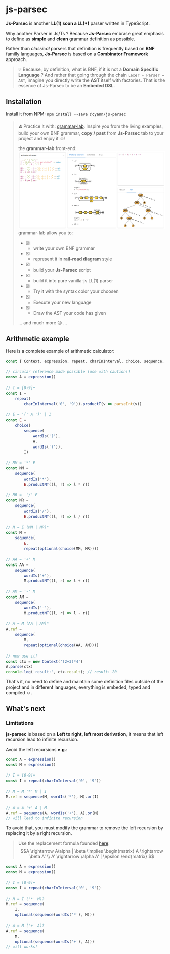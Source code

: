 # js-parsec 

**Js-Parsec** is another **LL(1) soon a LL(*)** parser written in TypeScript.

Why another Parser in Js/Ts ? Because **Js-Parsec** embrase great emphasis to define as **simple** and **clean** grammar definition as possible.

Rather than *classical* parsers that definition is frequently based on **BNF** familly languages, **Js-Parsec** is based on a **Combinator Framework** approach.


> :bulb: Because, by definition, what is BNF, if it is not a **Domain Specific Language** ? And rather that going through the chain ```Lexer + Parser = AST```, imagine you directly write the **AST** itself with factories.
That is the essence of Js-Parsec to be an **Embeded DSL**.

## Installation

Install it from NPM: `npm install --save @cyann/js-parsec`

> :golf: Practice it with: [grammar-lab](http://grammar.kids-lab.io). Inspire you from the living examples, build your own BNF grammar, **copy / past** from **Js-Parsec** tab to your project and enjoy it :relaxed:!
>
> the **grammar-lab** front-end:
> [![grammar-lab](/res/img/grammar-lab.png?raw=true "grammar-lab")](http://grammar.kids-lab.io)
> grammar-lab allow you to:
> - [X] - write your own BNF grammar
> - [X] - represent it in **rail-road diagram** style
> - [X] - build your **Js-Parsec** script
> - [X] - build it into pure vanilla-js LL(1) parser
> - [X] - Try it with the syntax color your choosen
> - [X] - Execute your new language
> - [X] - Draw the AST your code has given
>
> ... and much more :wink: ...

## Arithmetic example

Here is a complete example of arithmetic calculator:
``` js
const { Context, expression, repeat, charInInterval, choice, sequence, wordIs, optional } = require('@cyann/js-parsec')

// circular reference made possible (use with caution!)
const A = expression()

// I = [0-9]+
const I =
    repeat(
        charInInterval('0', '9')).productT(v => parseInt(v))

// E = '(' A ')' | I
const E =
    choice(
        sequence(
            wordIs('('),
            A,
            wordIs(')')),
        I)

// MM = '*' E
const MM =
    sequence(
        wordIs('*'),
        E.productNT((l, r) => l * r))

// MR =  '/' E
const MR =
    sequence(
        wordIs('/'),
        E.productNT((l, r) => l / r))

// M = E (MM | MR)*
const M =
    sequence(
        E,
        repeat(optional(choice(MM, MR))))

// AA = '+' M
const AA =
    sequence(
        wordIs('+'),
        M.productNT((l, r) => l + r))

// AM = '-' M
const AM =
    sequence(
        wordIs('-'),
        M.productNT((l, r) => l - r))

// A = M (AA | AM)*
A.ref =
    sequence(
        M,
        repeat(optional(choice(AA, AM))))

// now use it!
const ctx = new Context('(2+3)*4')
A.parse(ctx)
console.log('result:', ctx.result); // result: 20
```
That's it, no need to define and maintain some definition files outside of the project and in different languages, everything is embeded, typed and compiled :relaxed:.

## What's next

### Limitations

**js-parsec** is based on a **Left to right, left most derivation**, it means that left recursion lead to infinite recursion.

Avoid the left recursions **e.g.**:
```js
const A = expression()
const M = expression()

// I = [0-9]+
const I = repeat(charInInterval('0', '9'))

// M = M '*' M | I
M.ref = sequence(M, wordIs('*'), M).or(I)

// A = A '+' A | M
A.ref = sequence(A, wordIs('+'), A).or(M)
// will lead to infinite recursion
```

To avoid that, you must modify the grammar to remove the left recursion by replacing it by a right recursion.
> Use the replacement formula founded [here](https://www.tutorialspoint.com/what-is-left-recursion-and-how-it-is-eliminated):
> $$A \rightarrow A\alpha | \beta \implies
\begin{matrix}
A \rightarrow \beta A' \\ 
A' \rightarrow \alpha A' | \epsilon
\end{matrix}
$$

```js
const A = expression()
const M = expression()

// I = [0-9]+
const I = repeat(charInInterval('0', '9'))

// M = I ('*' M)?
M.ref = sequence(
    I, 
    optional(sequence(wordIs('*'), M)))

// A = M ('+' A)?
A.ref = sequence(
    M, 
    optional(sequence(wordIs('+'), A)))
// will works!
```
